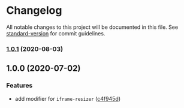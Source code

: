 # Changelog

All notable changes to this project will be documented in this file. See [standard-version](https://github.com/conventional-changelog/standard-version) for commit guidelines.

### [1.0.1](https://github.com/alexlafroscia/ember-iframe-resizer-modifier/compare/v1.0.0...v1.0.1) (2020-08-03)

## 1.0.0 (2020-07-02)

### Features

- add modifier for `iframe-resizer` ([c4f945d](https://github.com/alexlafroscia/ember-iframe-resizer-modifier/commit/c4f945d6bcb790f4d38cc343fa40fc3e74fe41ef))
